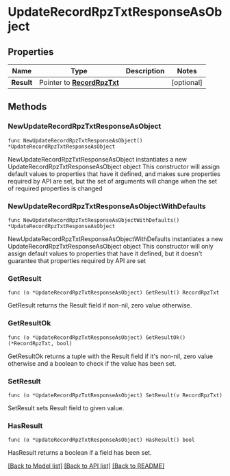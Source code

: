 # UpdateRecordRpzTxtResponseAsObject

## Properties

Name | Type | Description | Notes
------------ | ------------- | ------------- | -------------
**Result** | Pointer to [**RecordRpzTxt**](RecordRpzTxt.md) |  | [optional] 

## Methods

### NewUpdateRecordRpzTxtResponseAsObject

`func NewUpdateRecordRpzTxtResponseAsObject() *UpdateRecordRpzTxtResponseAsObject`

NewUpdateRecordRpzTxtResponseAsObject instantiates a new UpdateRecordRpzTxtResponseAsObject object
This constructor will assign default values to properties that have it defined,
and makes sure properties required by API are set, but the set of arguments
will change when the set of required properties is changed

### NewUpdateRecordRpzTxtResponseAsObjectWithDefaults

`func NewUpdateRecordRpzTxtResponseAsObjectWithDefaults() *UpdateRecordRpzTxtResponseAsObject`

NewUpdateRecordRpzTxtResponseAsObjectWithDefaults instantiates a new UpdateRecordRpzTxtResponseAsObject object
This constructor will only assign default values to properties that have it defined,
but it doesn't guarantee that properties required by API are set

### GetResult

`func (o *UpdateRecordRpzTxtResponseAsObject) GetResult() RecordRpzTxt`

GetResult returns the Result field if non-nil, zero value otherwise.

### GetResultOk

`func (o *UpdateRecordRpzTxtResponseAsObject) GetResultOk() (*RecordRpzTxt, bool)`

GetResultOk returns a tuple with the Result field if it's non-nil, zero value otherwise
and a boolean to check if the value has been set.

### SetResult

`func (o *UpdateRecordRpzTxtResponseAsObject) SetResult(v RecordRpzTxt)`

SetResult sets Result field to given value.

### HasResult

`func (o *UpdateRecordRpzTxtResponseAsObject) HasResult() bool`

HasResult returns a boolean if a field has been set.


[[Back to Model list]](../README.md#documentation-for-models) [[Back to API list]](../README.md#documentation-for-api-endpoints) [[Back to README]](../README.md)


